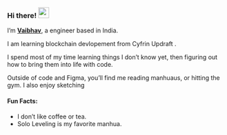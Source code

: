 ### Hi there! <img src="https://emojis.slackmojis.com/emojis/images/1536351075/4594/blob-wave.gif" width="25"/>

I’m [**Vaibhav**]([https://ogvaibhavshukla.netlify.app/]), a engineer based in India.

I am learning blockchain devlopement from Cyfrin Updraft .

I spend most of my time learning things I don’t know yet, then figuring out how to bring them into life with code.

Outside of code and Figma, you’ll find me reading manhuaus, or hitting the gym. I also enjoy sketching
#### Fun Facts:

* I don’t like coffee or tea.
* Solo Leveling is my favorite manhua.
